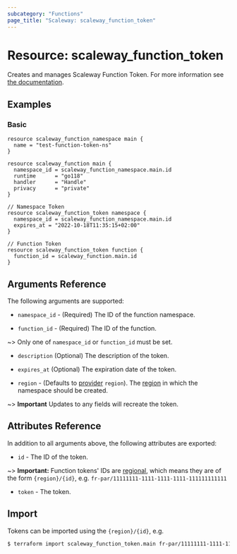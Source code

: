 ```yaml
---
subcategory: "Functions"
page_title: "Scaleway: scaleway_function_token"
---
```


# Resource: scaleway_function_token

Creates and manages Scaleway Function Token.
For more information see [the documentation](https://developers.scaleway.com/en/products/functions/api/#tokens-26b085).

## Examples

### Basic

```hcl
resource scaleway_function_namespace main {
  name = "test-function-token-ns"
}

resource scaleway_function main {
  namespace_id = scaleway_function_namespace.main.id
  runtime      = "go118"
  handler      = "Handle"
  privacy      = "private"
}

// Namespace Token
resource scaleway_function_token namespace {
  namespace_id = scaleway_function_namespace.main.id
  expires_at = "2022-10-18T11:35:15+02:00"
}

// Function Token
resource scaleway_function_token function {
  function_id = scaleway_function.main.id
}
```

## Arguments Reference

The following arguments are supported:

- `namespace_id` - (Required) The ID of the function namespace.

- `function_id` - (Required) The ID of the function.

~> Only one of `namespace_id` or `function_id` must be set.

- `description` (Optional) The description of the token.

- `expires_at` (Optional) The expiration date of the token.

- `region` - (Defaults to [provider](../index.md#region) `region`). The [region](../guides/regions_and_zones.md#regions) in which the namespace should be created.

~> **Important** Updates to any fields will recreate the token.


## Attributes Reference

In addition to all arguments above, the following attributes are exported:

- `id` - The ID of the token.

~> **Important:** Function tokens' IDs are [regional](../guides/regions_and_zones.md#resource-ids), which means they are of the form `{region}/{id}`, e.g. `fr-par/11111111-1111-1111-1111-111111111111`

- `token` - The token.

## Import

Tokens can be imported using the `{region}/{id}`, e.g.

```bash
$ terraform import scaleway_function_token.main fr-par/11111111-1111-1111-1111-111111111111
```
